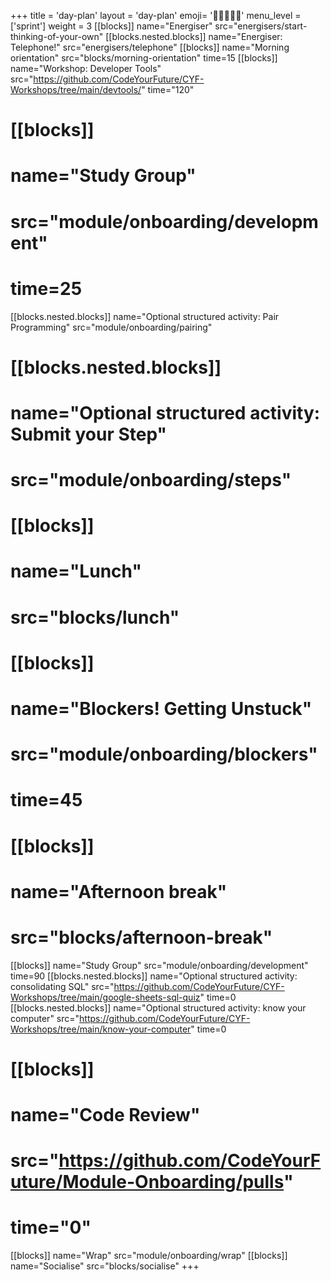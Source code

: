 +++
title = 'day-plan'
layout = 'day-plan'
emoji= '🧑🏾‍🤝‍🧑🏾'
menu_level = ['sprint']
weight = 3
[[blocks]]
name="Energiser"
src="energisers/start-thinking-of-your-own"
[[blocks.nested.blocks]]
name="Energiser: Telephone!"
src="energisers/telephone"
[[blocks]]
name="Morning orientation"
src="blocks/morning-orientation"
time=15
[[blocks]]
name="Workshop: Developer Tools"
src="https://github.com/CodeYourFuture/CYF-Workshops/tree/main/devtools/"
time="120"
# [[blocks]]
# name="Study Group"
# src="module/onboarding/development"
# time=25
[[blocks.nested.blocks]]
name="Optional structured activity: Pair Programming"
src="module/onboarding/pairing"
# [[blocks.nested.blocks]]
# name="Optional structured activity: Submit your Step"
# src="module/onboarding/steps"
# [[blocks]]
# name="Lunch"
# src="blocks/lunch"
# [[blocks]]
# name="Blockers! Getting Unstuck"
# src="module/onboarding/blockers"
# time=45
# [[blocks]]
# name="Afternoon break"
# src="blocks/afternoon-break"
[[blocks]]
name="Study Group"
src="module/onboarding/development"
time=90
[[blocks.nested.blocks]]
name="Optional structured activity: consolidating SQL"
src="https://github.com/CodeYourFuture/CYF-Workshops/tree/main/google-sheets-sql-quiz"
time=0
[[blocks.nested.blocks]]
name="Optional structured activity: know your computer"
src="https://github.com/CodeYourFuture/CYF-Workshops/tree/main/know-your-computer"
time=0
# [[blocks]]
# name="Code Review"
# src="https://github.com/CodeYourFuture/Module-Onboarding/pulls"
# time="0"
[[blocks]]
name="Wrap"
src="module/onboarding/wrap"
[[blocks]]
name="Socialise"
src="blocks/socialise"
+++
